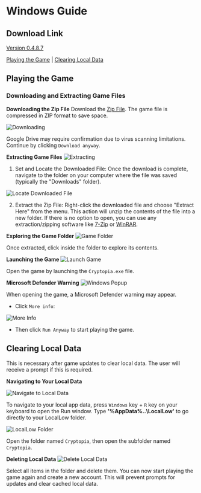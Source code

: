 # Windows Guide

## Download Link
[Version 0.4.8.7](https://drive.google.com/file/d/1VCEUrw0GxZaoPQRy5tWvCJrITrHnfxE2/view?usp=sharing)

[Playing the Game](#playing-the-game) | [Clearing Local Data](#clearing-local-data)

## Playing the Game

### Downloading and Extracting Game Files

**Downloading the Zip File**
Download the [Zip File](https://drive.google.com/file/d/1VCEUrw0GxZaoPQRy5tWvCJrITrHnfxE2/view?usp=sharing). The game file is compressed in ZIP format to save space.

![Downloading](https://i.ibb.co/rsYDKyN/1-Download-File.png)

Google Drive may require confirmation due to virus scanning limitations. Continue by clicking `Download anyway`.

**Extracting Game Files**
![Extracting](https://i.ibb.co/5x0ZCJ7/3-Download-Somewhere.png)

1. Set and Locate the Downloaded File: Once the download is complete, navigate to the folder on your computer where the file was saved (typically the "Downloads" folder).

![Locate Downloaded File](https://i.ibb.co/WVg4HNc/Extract.png)

2. Extract the Zip File: Right-click the downloaded file and choose "Extract Here" from the menu. This action will unzip the contents of the file into a new folder. If there is no option to open, you can use any extraction/zipping software like [7-Zip] or [WinRAR].

**Exploring the Game Folder**
![Game Folder](https://i.ibb.co/wQsZnb9/5-Extracted.png)

Once extracted, click inside the folder to explore its contents.

**Launching the Game**
![Launch Game](https://i.ibb.co/7t910Sc/6-Folder.png)

Open the game by launching the `Cryptopia.exe` file.

**Microsoft Defender Warning**
![Windows Popup](https://i.ibb.co/vYbR5Jn/Step-0.png)

When opening the game, a Microsoft Defender warning may appear.

- Click `More info`:

![More Info](https://i.ibb.co/17CRFsd/Step-1.png)

- Then click `Run Anyway` to start playing the game.

## Clearing Local Data

This is necessary after game updates to clear local data. The user will receive a prompt if this is required.

**Navigating to Your Local Data**

![Navigate to Local Data](https://i.ibb.co/nQVdycq/a-locallow-run.png)

To navigate to your local app data, press `Windows` key + `R` key on your keyboard to open the Run window. Type **'%AppData%\..\LocalLow'** to go directly to your LocalLow folder.

![LocalLow Folder](https://i.ibb.co/31Gr2JL/b-window.png)

Open the folder named `Cryptopia`, then open the subfolder named `Cryptopia`.

**Deleting Local Data**
![Delete Local Data](https://i.ibb.co/7ChLMys/d-folder.png)

Select all items in the folder and delete them. You can now start playing the game again and create a new account. This will prevent prompts for updates and clear cached local data.

[7-Zip]: https://www.7-zip.org/
[WinRAR]: https://www.win-rar.com/

